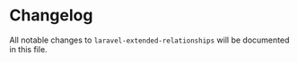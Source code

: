 # Changelog

All notable changes to `laravel-extended-relationships` will be documented in this file.
